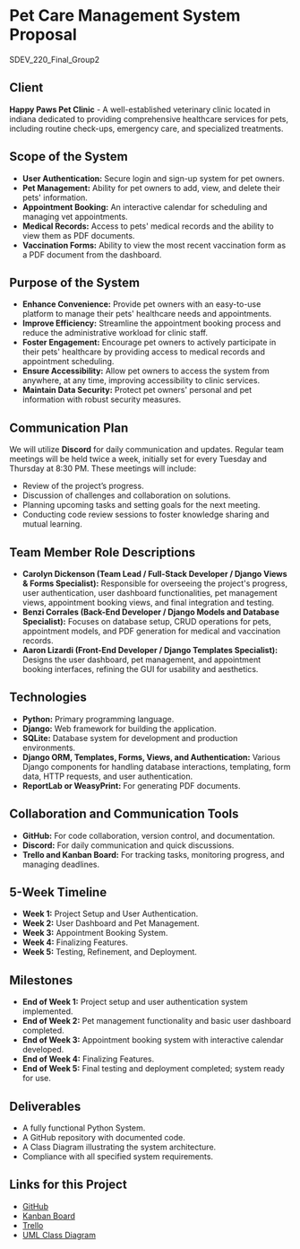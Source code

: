# Pet Care Management System Proposal
SDEV_220_Final_Group2

## Client
**Happy Paws Pet Clinic** - A well-established veterinary clinic located in indiana dedicated to providing comprehensive healthcare services for pets, including routine check-ups, emergency care, and specialized treatments.

## Scope of the System
- **User Authentication:** Secure login and sign-up system for pet owners.
- **Pet Management:** Ability for pet owners to add, view, and delete their pets' information.
- **Appointment Booking:** An interactive calendar for scheduling and managing vet appointments.
- **Medical Records:** Access to pets' medical records and the ability to view them as PDF documents.
- **Vaccination Forms:** Ability to view the most recent vaccination form as a PDF document from the dashboard.

## Purpose of the System
- **Enhance Convenience:** Provide pet owners with an easy-to-use platform to manage their pets' healthcare needs and appointments.
- **Improve Efficiency:** Streamline the appointment booking process and reduce the administrative workload for clinic staff.
- **Foster Engagement:** Encourage pet owners to actively participate in their pets' healthcare by providing access to medical records and appointment scheduling.
- **Ensure Accessibility:** Allow pet owners to access the system from anywhere, at any time, improving accessibility to clinic services.
- **Maintain Data Security:** Protect pet owners' personal and pet information with robust security measures.

## Communication Plan
We will utilize **Discord** for daily communication and updates. Regular team meetings will be held twice a week, initially set for every Tuesday and Thursday at 8:30 PM. These meetings will include:
- Review of the project’s progress.
- Discussion of challenges and collaboration on solutions.
- Planning upcoming tasks and setting goals for the next meeting.
- Conducting code review sessions to foster knowledge sharing and mutual learning.

## Team Member Role Descriptions
- **Carolyn Dickenson (Team Lead / Full-Stack Developer / Django Views & Forms Specialist):** Responsible for overseeing the project's progress, user authentication, user dashboard functionalities, pet management views, appointment booking views, and final integration and testing.
- **Benzi Corrales (Back-End Developer / Django Models and Database Specialist):** Focuses on database setup, CRUD operations for pets, appointment models, and PDF generation for medical and vaccination records.
- **Aaron Lizardi (Front-End Developer / Django Templates Specialist):** Designs the user dashboard, pet management, and appointment booking interfaces, refining the GUI for usability and aesthetics.

## Technologies
- **Python:** Primary programming language.
- **Django:** Web framework for building the application.
- **SQLite:** Database system for development and production environments.
- **Django ORM, Templates, Forms, Views, and Authentication:** Various Django components for handling database interactions, templating, form data, HTTP requests, and user authentication.
- **ReportLab or WeasyPrint:** For generating PDF documents.

## Collaboration and Communication Tools
- **GitHub:** For code collaboration, version control, and documentation.
- **Discord:** For daily communication and quick discussions.
- **Trello and Kanban Board:** For tracking tasks, monitoring progress, and managing deadlines.

## 5-Week Timeline
- **Week 1:** Project Setup and User Authentication.
- **Week 2:** User Dashboard and Pet Management.
- **Week 3:** Appointment Booking System.
- **Week 4:** Finalizing Features.
- **Week 5:** Testing, Refinement, and Deployment.

## Milestones
- **End of Week 1:** Project setup and user authentication system implemented.
- **End of Week 2:** Pet management functionality and basic user dashboard completed.
- **End of Week 3:** Appointment booking system with interactive calendar developed.
- **End of Week 4:** Finalizing Features.
- **End of Week 5:** Final testing and deployment completed; system ready for use.

## Deliverables
- A fully functional Python System.
- A GitHub repository with documented code.
- A Class Diagram illustrating the system architecture.
- Compliance with all specified system requirements.

## Links for this Project
- [GitHub](#)
- [Kanban Board](#)
- [Trello](#)
- [UML Class Diagram](#)
